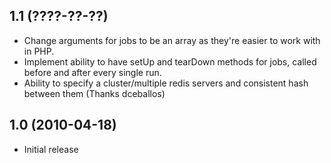 ## 1.1 (????-??-??) ##
* Change arguments for jobs to be an array as they're easier to work with in
PHP.
* Implement ability to have setUp and tearDown methods for jobs, called before
and after every single run.
* Ability to specify a cluster/multiple redis servers and consistent hash
between them (Thanks dceballos)

## 1.0 (2010-04-18) ##

* Initial release